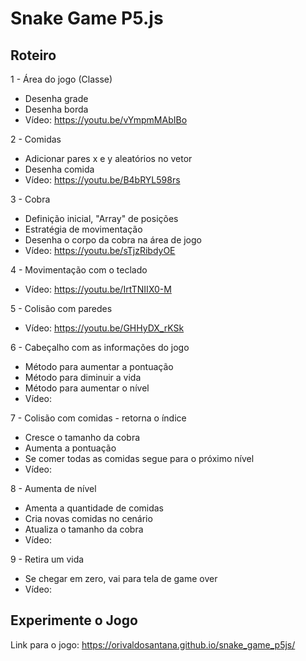 # Snake Game P5.js

## Roteiro

1 - Área do jogo (Classe)

- Desenha grade
- Desenha borda
- Vídeo: https://youtu.be/vYmpmMAbIBo

2 - Comidas

- Adicionar pares x e y aleatórios no vetor
- Desenha comida
- Vídeo: https://youtu.be/B4bRYL598rs

3 - Cobra

- Definição inicial, "Array" de posições
- Estratégia de movimentação
- Desenha o corpo da cobra na área de jogo
- Vídeo: https://youtu.be/sTjzRibdyOE

4 - Movimentação com o teclado

- Vídeo: https://youtu.be/IrtTNIIX0-M

5 - Colisão com paredes

- Vídeo: https://youtu.be/GHHyDX_rKSk

6 - Cabeçalho com as informações do jogo

- Método para aumentar a pontuação
- Método para diminuir a vida
- Método para aumentar o nível
- Vídeo:

7 - Colisão com comidas - retorna o índice

- Cresce o tamanho da cobra
- Aumenta a pontuação
- Se comer todas as comidas segue para o próximo nível
- Vídeo:

8 - Aumenta de nível

- Amenta a quantidade de comidas
- Cria novas comidas no cenário
- Atualiza o tamanho da cobra
- Vídeo:

9 - Retira um vida

- Se chegar em zero, vai para tela de game over
- Vídeo:

## Experimente o Jogo

Link para o jogo: https://orivaldosantana.github.io/snake_game_p5js/
